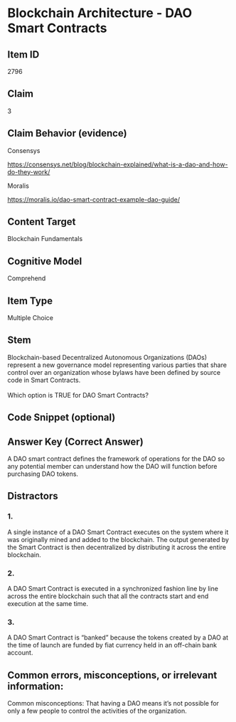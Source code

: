 # Blockchain Architecture - DAO Smart Contracts

## Item ID
2796

## Claim
3

## Claim Behavior (evidence)
Consensys

https://consensys.net/blog/blockchain-explained/what-is-a-dao-and-how-do-they-work/

Moralis

https://moralis.io/dao-smart-contract-example-dao-guide/

## Content Target
Blockchain Fundamentals

## Cognitive Model
Comprehend

## Item Type
Multiple Choice

## Stem
Blockchain-based Decentralized Autonomous Organizations (DAOs) represent a new governance model representing various parties that share control over an organization whose bylaws have been defined by source code in Smart Contracts.
<br><br>
Which option is TRUE for DAO Smart Contracts?

## Code Snippet (optional)

## Answer Key (Correct Answer)
A DAO smart contract defines the framework of operations for the DAO so any potential member can understand how the DAO will function before purchasing DAO tokens.

## Distractors
### 1.
A single instance of a DAO Smart Contract executes on the system where it was originally mined and added to the blockchain. The output generated by the Smart Contract is then decentralized by distributing it across the entire blockchain.

### 2.
A DAO Smart Contract is executed in a synchronized fashion line by line across the entire blockchain such that all the contracts start and end execution at the same time.

### 3.
A DAO Smart Contract is “banked” because the tokens created by a DAO at the time of launch are funded by fiat currency held in an off-chain bank account.

## Common errors, misconceptions, or irrelevant information:
Common misconceptions: That having a DAO means it’s not possible for only a few people to control the activities of the organization.
